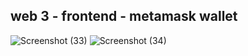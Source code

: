 ## web 3 - frontend - metamask wallet

![Screenshot (33)](https://user-images.githubusercontent.com/88201664/230457434-1b5e6b4a-45ec-4a5f-bfc2-639dc2a18aeb.png)
![Screenshot (34)](https://user-images.githubusercontent.com/88201664/230457445-d49af065-bb17-40d3-9920-48d08f874106.png)
